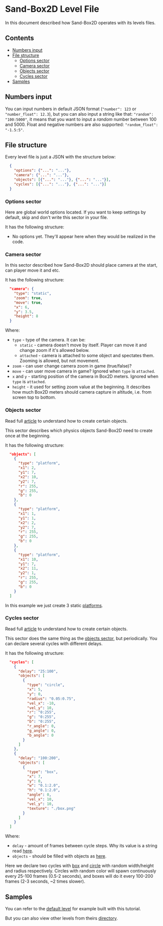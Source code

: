 # Sand-Box2D Level File
In this document described how Sand-Box2D operates with its levels files.

## Contents
- [Numbers input](#numbers-input)
- [File structure](#file-structure)
  * [Options sector](#options-sector)
  * [Camera sector](#camera-sector)
  * [Objects sector](#objects-sector)
  * [Cycles sector](#cycles-sector)
- [Samples](#samples)

## Numbers input
You can input numbers in default JSON format (`"number": 123` or `"number_float": 12.3`), 
but you can also input a string like that: `"random": "100:5000"`,
it means that you want to input a *random* number between 100 and 5000.
Float and negative numbers are also supported: `"random_float": "-1.5:5"`.

## File structure
Every level file is just a JSON with the structure below:
```json
  {
    "options": {"...": "..."},
    "camera": {"...": "..."},
    "objects": [{"...": "..."}, {"...": "..."}],
    "cycles": [{"...": "..."}, {"...": "..."}]
  }
```

### Options sector
Here are global world options located. If you want to keep settings by default, skip and don't write this sector in your file.

It has the following structure:
- No options yet. They'll appear here when they would be realized in the code.

### Camera sector
In this sector described how Sand-Box2D should place camera at the start, can player move it and etc.

It has the following structure:
```json
  "camera": {
    "type": "static",
    "zoom": true,
    "move": true,
    "x": 6,
    "y": 3.5,
    "height": 8
  }
```
Where:
- `type` - type of the camera. It can be:
  * `static` - camera doesn't move by itself. Player can move it and change zoom if it's allowed below.
  * `attached` - camera is attached to some object and spectates them. Zooming is allowed, but not movement.
- `zoom` - can user change camera zoom in game (true/false)?
- `move` - can user move camera in game? Ignored when `type` is `attached`.
- `x` and `y` - starting position of the camera in Box2D meters. Ignored when `type` is `attached`.
- `height` - it used for setting zoom value at the beginning.
It describes how much Box2D meters should camera capture in altitude, i.e. from screen top to bottom.

### Objects sector
Read full [article](./README-objects.md) to understand how to create certain objects.

This sector describes which physics objects Sand-Box2D need to create once at the beginning.

It has the following structure:
```json
  "objects": [
    {
      "type": "platform",
      "x1": 2,
      "y1": 7,
      "x2": 10,
      "y2": 7,
      "r": 255,
      "g": 255,
      "b": 0
    },
    {
      "type": "platform",
      "x1": 1,
      "y1": 1,
      "x2": 2,
      "y2": 7,
      "r": 255,
      "g": 255,
      "b": 0
    },
    {
      "type": "platform",
      "x1": 10,
      "y1": 7,
      "x2": 11,
      "y2": 1,
      "r": 255,
      "g": 255,
      "b": 0
    }
  ]
```
In this example we just create 3 static [platforms](./README-objects.md/#platform).

### Cycles sector
Read full [article](./README-objects.md) to understand how to create certain objects.

This sector does the same thing as the [objects sector](#objects-sector), but periodically.
You can declare several cycles with different delays.

It has the following structure:
```json
  "cycles": [
    {
      "delay": "25:100",
      "objects": [
        {
          "type": "circle",
          "x": 5,
          "y": 0,
          "radius": "0.05:0.75",
          "vel_x": -10,
          "vel_y": 10,
          "r": "0:255",
          "g": "0:255",
          "b": "0:255",
          "r_angle": 0,
          "g_angle": 0,
          "b_angle": 0
        }
      ]
    },
    {
      "delay": "100:200",
      "objects": [
        {
          "type": "box",
          "x": 7,
          "y": 0,
          "w": "0.1:2.0",
          "h": "0.1:2.0",
          "angle": 0,
          "vel_x": 10,
          "vel_y": 10,
          "texture": "./box.png"
        }
      ]
    }
  ]
```
Where:
- `delay` - amount of frames between cycle steps. Why its value is a string read [here](#numbers-input).
- `objects` - should be filled with objects as [here](#objects-sector).

Here we declare two cycles with [box](./README-objects.md/#box) and [circle](./README-objects.md/#circle)
with random width/height and radius respectively.
Circles with random color will spawn continuously every 25-100 frames (0.5-2 seconds),
and boxes will do it every 100-200 frames (2-3 seconds, ~2 times slower).

## Samples
You can refer to the [default level](../levels/default_level/) for example built with this tutorial.

But you can also view other levels from theirs [directory](../levels/).
